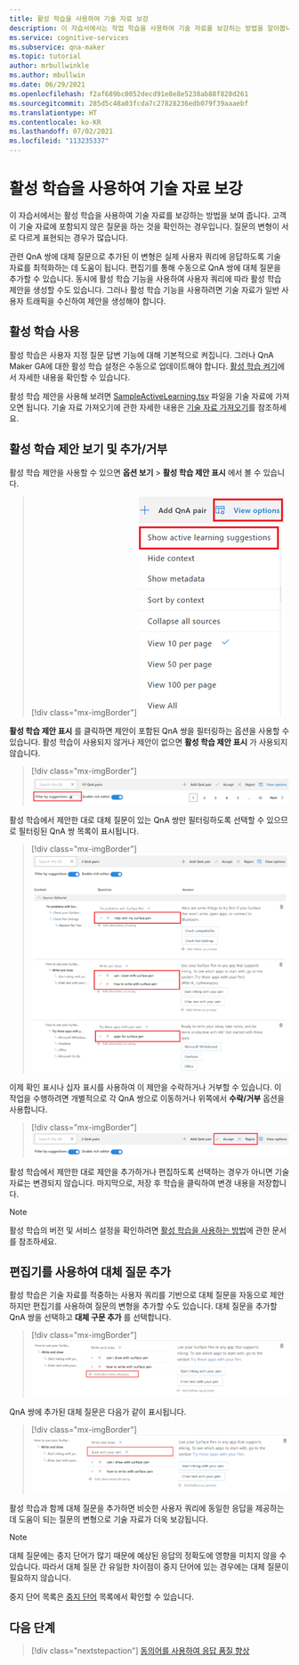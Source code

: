 ```yaml
---
title: 활성 학습을 사용하여 기술 자료 보강
description: 이 자습서에서는 작업 학습을 사용하여 기술 자료를 보강하는 방법을 알아봅니다.
ms.service: cognitive-services
ms.subservice: qna-maker
ms.topic: tutorial
author: mrbullwinkle
ms.author: mbullwin
ms.date: 06/29/2021
ms.openlocfilehash: f2af689bc0052decd91e8e8e5238ab88f828d261
ms.sourcegitcommit: 285d5c48a03fcda7c27828236edb079f39aaaebf
ms.translationtype: HT
ms.contentlocale: ko-KR
ms.lasthandoff: 07/02/2021
ms.locfileid: "113235337"
---
```

# <a name="enrich-your-knowledge-base-with-active-learning"></a>활성 학습을 사용하여 기술 자료 보강

이 자습서에서는 활성 학습을 사용하여 기술 자료를 보강하는 방법을 보여 줍니다. 고객이 기술 자료에 포함되지 않은 질문을 하는 것을 확인하는 경우입니다. 질문의 변형이 서로 다르게 표현되는 경우가 많습니다. 

관련 QnA 쌍에 대체 질문으로 추가된 이 변형은 실제 사용자 쿼리에 응답하도록 기술 자료를 최적화하는 데 도움이 됩니다. 편집기를 통해 수동으로 QnA 쌍에 대체 질문을 추가할 수 있습니다. 동시에 활성 학습 기능을 사용하여 사용자 쿼리에 따라 활성 학습 제안을 생성할 수도 있습니다. 그러나 활성 학습 기능을 사용하려면 기술 자료가 일반 사용자 트래픽을 수신하여 제안을 생성해야 합니다.

## <a name="enable-active-learning"></a>활성 학습 사용
활성 학습은 사용자 지정 질문 답변 기능에 대해 기본적으로 켜집니다. 그러나 QnA Maker GA에 대한 활성 학습 설정은 수동으로 업데이트해야 합니다. [활성 학습 켜기](../how-to/use-active-learning.md#turn-on-active-learning-for-alternate-questions)에서 자세한 내용을 확인할 수 있습니다.

활성 학습 제안을 사용해 보려면 [SampleActiveLearning.tsv](https://github.com/Azure-Samples/cognitive-services-sample-data-files/blob/master/qna-maker/knowledge-bases/SampleActiveLearning.tsv) 파일을 기술 자료에 가져오면 됩니다. 기술 자료 가져오기에 관한 자세한 내용은 [기술 자료 가져오기](migrate-knowledge-base.md)를 참조하세요.

## <a name="view-and-addreject-active-learning-suggestions"></a>활성 학습 제안 보기 및 추가/거부
활성 학습 제안을 사용할 수 있으면 **옵션 보기** > **활성 학습 제안 표시** 에서 볼 수 있습니다.

> [!div class="mx-imgBorder"]
> [ ![옵션 보기 및 활성 학습 제안 표시가 빨간색 윤곽선 상자에 있는 스크린샷]( ../media/active-learning/view-options.png) ]( ../media/active-learning/view-options.png#lightbox)

**활성 학습 제안 표시** 를 클릭하면 제안이 포함된 QnA 쌍을 필터링하는 옵션을 사용할 수 있습니다. 활성 학습이 사용되지 않거나 제안이 없으면 **활성 학습 제안 표시** 가 사용되지 않습니다.

> [!div class="mx-imgBorder"]
> [ ![필터링 기준 옵션이 빨간색 상자에 강조 표시된 스크린샷]( ../media/active-learning/filter-by-suggestions.png) ]( ../media/active-learning/filter-by-suggestions.png#lightbox)

활성 학습에서 제안한 대로 대체 질문이 있는 QnA 쌍만 필터링하도록 선택할 수 있으므로 필터링된 QnA 쌍 목록이 표시됩니다.

> [!div class="mx-imgBorder"]
> [ ![Surface 펜으로 도움말 보기가 빨간색 상자에 강조 표시된 스크린샷]( ../media/active-learning/help.png) ]( ../media/active-learning/help.png#lightbox)


이제 확인 표시나 십자 표시를 사용하여 이 제안을 수락하거나 거부할 수 있습니다. 이 작업을 수행하려면 개별적으로 각 QnA 쌍으로 이동하거나 위쪽에서 **수락/거부** 옵션을 사용합니다.

> [!div class="mx-imgBorder"]
> [ ![수락 또는 거부 옵션이 빨간색으로 강조 표시된 스크린샷]( ../media/active-learning/accept-reject.png) ]( ../media/active-learning/accept-reject.png#lightbox)

활성 학습에서 제안한 대로 제안을 추가하거나 편집하도록 선택하는 경우가 아니면 기술 자료는 변경되지 않습니다. 마지막으로, 저장 후 학습을 클릭하여 변경 내용을 저장합니다.

> [!NOTE] 
> 활성 학습의 버전 및 서비스 설정을 확인하려면 [활성 학습을 사용하는 방법](../how-to/use-active-learning.md)에 관한 문서를 참조하세요.

## <a name="add-alternate-questions-using-editor"></a>편집기를 사용하여 대체 질문 추가

활성 학습은 기술 자료를 적중하는 사용자 쿼리를 기반으로 대체 질문을 자동으로 제안하지만 편집기를 사용하여 질문의 변형을 추가할 수도 있습니다.
대체 질문을 추가할 QnA 쌍을 선택하고 **대체 구문 추가** 를 선택합니다.

> [!div class="mx-imgBorder"]
> [ ![대체 구문 추가가 빨간색으로 강조 표시된 스크린샷]( ../media/active-learning/add-alternative-phrasing.png) ]( ../media/active-learning/add-alternative-phrasing.png#lightbox)

QnA 쌍에 추가된 대체 질문은 다음가 같이 표시됩니다.

> [!div class="mx-imgBorder"]
> [ ![펜으로 그리기가 빨간색으로 강조 표시된 스크린샷]( ../media/active-learning/draw-with-pen.png) ]( ../media/active-learning/draw-with-pen.png#lightbox)

활성 학습과 함께 대체 질문을 추가하면 비슷한 사용자 쿼리에 동일한 응답을 제공하는 데 도움이 되는 질문의 변형으로 기술 자료가 더욱 보강됩니다.


> [!NOTE] 
> 대체 질문에는 중지 단어가 많기 때문에 예상된 응답의 정확도에 영향을 미치지 않을 수 있습니다. 따라서 대체 질문 간 유일한 차이점이 중지 단어에 있는 경우에는 대체 질문이 필요하지 않습니다.

중지 단어 목록은 [중지 단어](https://github.com/Azure-Samples/azure-search-sample-data/blob/master/STOPWORDS.md) 목록에서 확인할 수 있습니다.


## <a name="next-steps"></a>다음 단계

> [!div class="nextstepaction"]
> [동의어를 사용하여 응답 품질 향상](adding-synonyms.md)